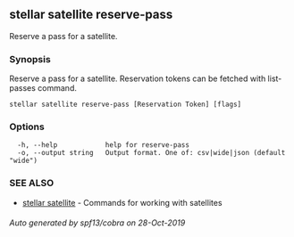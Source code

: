 ## stellar satellite reserve-pass

Reserve a pass for a satellite.

### Synopsis

Reserve a pass for a satellite. Reservation tokens can be fetched with list-passes command.

```
stellar satellite reserve-pass [Reservation Token] [flags]
```

### Options

```
  -h, --help            help for reserve-pass
  -o, --output string   Output format. One of: csv|wide|json (default "wide")
```

### SEE ALSO

* [stellar satellite](stellar_satellite.md)	 - Commands for working with satellites

###### Auto generated by spf13/cobra on 28-Oct-2019
